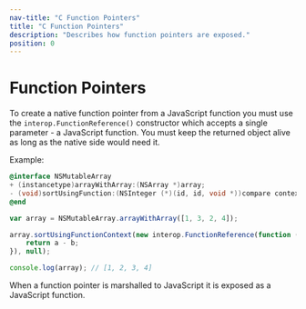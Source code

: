 ```yaml
---
nav-title: "C Function Pointers"
title: "C Function Pointers"
description: "Describes how function pointers are exposed."
position: 0
---
```


# Function Pointers

To create a native function pointer from a JavaScript function you must use the  `interop.FunctionReference()` constructor which accepts a single parameter - a JavaScript function. You must keep the returned object alive as long as the native side would need it.

Example:
```objective-c
@interface NSMutableArray
+ (instancetype)arrayWithArray:(NSArray *)array;
- (void)sortUsingFunction:(NSInteger (*)(id, id, void *))compare context:(void *)context;
@end
```

```javascript
var array = NSMutableArray.arrayWithArray([1, 3, 2, 4]);

array.sortUsingFunctionContext(new interop.FunctionReference(function (a, b, ctx) {
    return a - b;
}), null);

console.log(array); // [1, 2, 3, 4]
```

When a function pointer is marshalled to JavaScript it is exposed as a JavaScript function.
